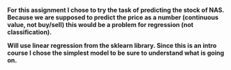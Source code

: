 
<b>For this assignment I chose to try the task of predicting the stock of NAS.
  Because we are supposed to predict the price as a number (continuous value, not buy/sell) this would be a problem for regression (not classification).
  
  Will use linear regression from the sklearn library. Since this is an intro course I chose the simplest model to be sure to understand what is going on.
  
 </b>
